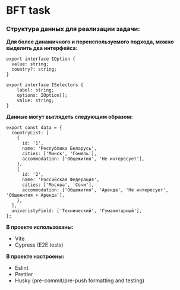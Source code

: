 # BFT task

### Структура данных для реализации задачи:

**Для более динамичного и переиспользуемого подхода, можно выделить два интерфейса:**

```
export interface IOption {
  value: string;
  country?: string;
}

export interface ISelectors {
    label: string;
    options: IOption[];
    value: string;
}
```

**Данные могут выглядеть следующим образом:**

```
export const data = {
  countryList: [
    {
      id: '1',
      name: 'Республика Беларусь',
      cities: ['Минск', 'Гомель'],
      accommodation: ['Общежития', 'Не интересует'],
    },
    {
      id: '2',
      name: 'Российская Федерация',
      cities: ['Москва', 'Сочи'],
      accommodation: ['Общежития', 'Аренда', 'Не интересует', 'Общежития + Аренда'],
    },
  ],
  univeristyField: ['Технический', 'Гуманитарный'],
};

```

**В проекте использованы:**

- Vite
- Cypress (E2E tests)

**В проекте настроены:**

- Eslint
- Prettier
- Husky (pre-commit/pre-push formatting and testing)
